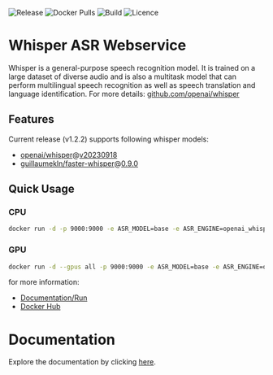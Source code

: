 ![Release](https://img.shields.io/github/v/release/ahmetoner/whisper-asr-webservice.svg)
![Docker Pulls](https://img.shields.io/docker/pulls/onerahmet/openai-whisper-asr-webservice.svg)
![Build](https://img.shields.io/github/actions/workflow/status/ahmetoner/whisper-asr-webservice/docker-publish.yml.svg)
![Licence](https://img.shields.io/github/license/ahmetoner/whisper-asr-webservice.svg)
# Whisper ASR Webservice

Whisper is a general-purpose speech recognition model. It is trained on a large dataset of diverse audio and is also a multitask model that can perform multilingual speech recognition as well as speech translation and language identification. For more details: [github.com/openai/whisper](https://github.com/openai/whisper/)

## Features
Current release (v1.2.2) supports following whisper models:

- [openai/whisper](https://github.com/openai/whisper)@[v20230918](https://github.com/openai/whisper/releases/tag/v20230918)
- [guillaumekln/faster-whisper](https://github.com/guillaumekln/faster-whisper)@[0.9.0](https://github.com/guillaumekln/faster-whisper/releases/tag/v0.9.0)


## Quick Usage

### CPU

```sh
docker run -d -p 9000:9000 -e ASR_MODEL=base -e ASR_ENGINE=openai_whisper onerahmet/openai-whisper-asr-webservice:latest
```

### GPU

```sh
docker run -d --gpus all -p 9000:9000 -e ASR_MODEL=base -e ASR_ENGINE=openai_whisper onerahmet/openai-whisper-asr-webservice:latest-gpu
```

for more information:

- [Documentation/Run](https://ahmetoner.github.io/whisper-asr-webservice/run)
- [Docker Hub](https://hub.docker.com/r/onerahmet/openai-whisper-asr-webservice)

# Documentation
Explore the documentation by clicking [here](https://ahmetoner.github.io/whisper-asr-webservice).
